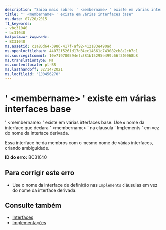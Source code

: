 ```yaml
---
description: "Saiba mais sobre: ' <membername> ' existe em várias interfaces base"
title: "' <membername> ' existe em várias interfaces base"
ms.date: 07/20/2015
f1_keywords:
- vbc31040
- bc31040
helpviewer_keywords:
- BC31040
ms.assetid: c1a80d64-3986-417f-af92-412183e490ad
ms.openlocfilehash: 44072f5261d17d34ec14661c743082cb8e2cb7c1
ms.sourcegitcommit: 10e719780594efc781b15295e499c66f316068b8
ms.translationtype: MT
ms.contentlocale: pt-BR
ms.lasthandoff: 02/14/2021
ms.locfileid: "100456270"
---
```

# <a name="membername-exists-in-multiple-base-interfaces"></a>' \<membername> ' existe em várias interfaces base

' \<membername> ' existe em várias interfaces base. Use o nome da interface que declara ' \<membername> ' na cláusula ' Implements ' em vez do nome da interface derivada.  
  
 Essa interface herda membros com o mesmo nome de várias interfaces, criando ambiguidade.  
  
 **ID do erro:** BC31040  
  
## <a name="to-correct-this-error"></a>Para corrigir este erro  
  
- Use o nome da interface de definição nas `Implements` cláusulas em vez do nome da interface derivada.  
  
## <a name="see-also"></a>Consulte também

- [Interfaces](../programming-guide/language-features/interfaces/index.md)
- [Implementações](../language-reference/statements/implements-clause.md)
